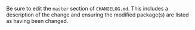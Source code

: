 Be sure to edit the `master` section of `CHANGELOG.md`. This includes a
description of the change and ensuring the modified package(s) are listed as
having been changed.
